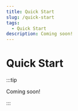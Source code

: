 ```yaml
---
title: Quick Start
slug: /quick-start
tags:
  - Quick Start
description: Coming soon!
---
```


# Quick Start

:::tip

Coming soon!

:::

